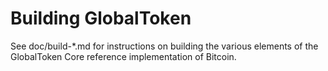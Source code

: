 Building GlobalToken
================

See doc/build-*.md for instructions on building the various
elements of the GlobalToken Core reference implementation of Bitcoin.
